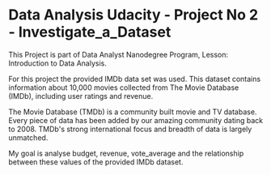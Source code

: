 # Data Analysis Udacity - Project No 2 - Investigate_a_Dataset
This Project is part of Data Analyst Nanodegree Program, Lesson: Introduction to Data Analysis.

For this project the provided IMDb data set was used. This dataset contains information about 10,000 movies collected from The Movie Database (IMDb), including user ratings and revenue.

The Movie Database (TMDb) is a community built movie and TV database. Every piece of data has been added by our amazing community dating back to 2008. TMDb's strong international focus and breadth of data is largely unmatched.

My goal is analyse budget, revenue, vote_average and the relationship between these values of the provided IMDb dataset.
